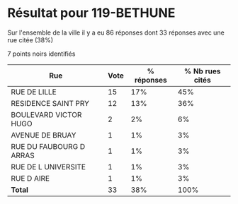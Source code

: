 # Résultat pour 119-BETHUNE

Sur l'ensemble de la ville il y a eu 86 réponses dont 33 réponses avec une rue citée (38%)

7 points noirs identifiés

| Rue | Vote | % réponses | % Nb rues cités|
|-----|------|------------|----------------|
| RUE DE LILLE | 15 | 17% | 45%|
| RESIDENCE SAINT PRY | 12 | 13% | 36%|
| BOULEVARD VICTOR HUGO | 2 | 2% | 6%|
| AVENUE DE BRUAY | 1 | 1% | 3%|
| RUE DU FAUBOURG D ARRAS | 1 | 1% | 3%|
| RUE DE L UNIVERSITE | 1 | 1% | 3%|
| RUE D AIRE | 1 | 1% | 3%|
| **Total** | 33 | 38% | 100%|
